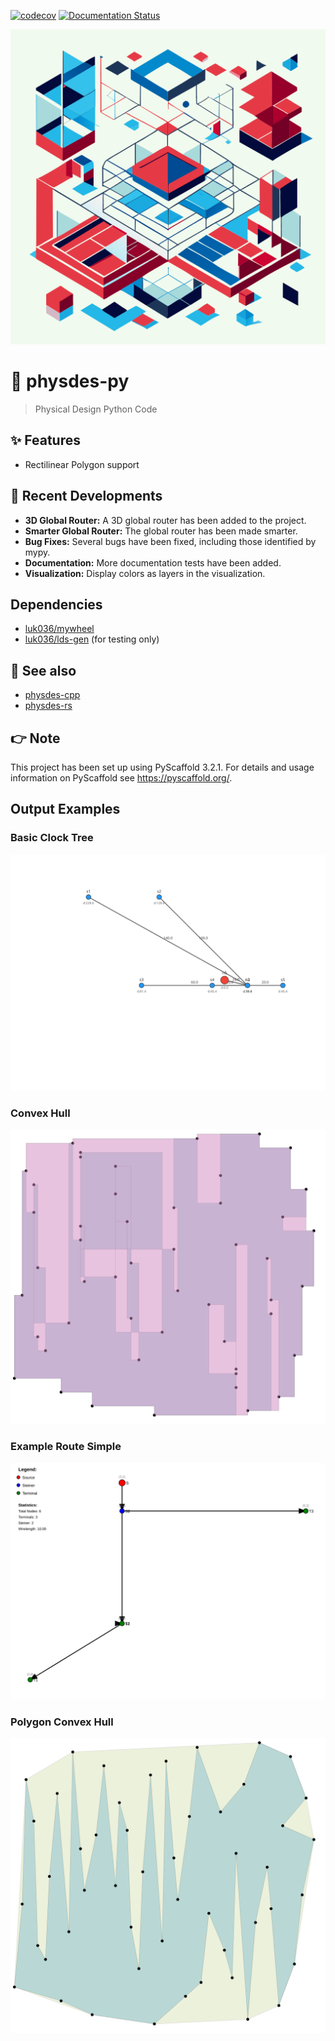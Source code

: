 [![codecov](https://codecov.io/gh/luk036/physdes-py/branch/main/graph/badge.svg?token=EIv4D8NlYj)](https://codecov.io/gh/luk036/physdes-py)
[![Documentation Status](https://readthedocs.org/projects/physdes-py/badge/?version=latest)](https://physdes-py.readthedocs.io/en/latest/?badge=latest)

<p align="center">
  <img src="./rectilinear-shapes-for-vlsi-physical-desgin.svg"/>
</p>

# 🧱 physdes-py

> Physical Design Python Code

## ✨ Features

- Rectilinear Polygon support

## 🚀 Recent Developments

- **3D Global Router:** A 3D global router has been added to the project.
- **Smarter Global Router:** The global router has been made smarter.
- **Bug Fixes:** Several bugs have been fixed, including those identified by mypy.
- **Documentation:** More documentation tests have been added.
- **Visualization:** Display colors as layers in the visualization.

## Dependencies

- [luk036/mywheel](https://github.com/luk036/mywheel)
- [luk036/lds-gen](https://github.com/luk036/lds-gen) (for testing only)

## 👀 See also

- [physdes-cpp](https://github.com/luk036/physdes-cpp)
- [physdes-rs](https://github.com/luk036/physdes-rs)

## 👉 Note

This project has been set up using PyScaffold 3.2.1. For details and usage
information on PyScaffold see <https://pyscaffold.org/>.

## Output Examples

### Basic Clock Tree

![Basic Clock Tree](./outputs/basic_clock_tree.svg)

### Convex Hull

![Convex Hull](./outputs/convex_hull.svg)

### Example Route Simple

![Example Route Simple](./outputs/example_route_simple.svg)

### Polygon Convex Hull

![Polygon Convex Hull](./outputs/polygon_convex_hull.svg)
